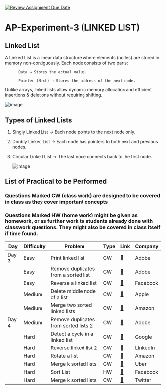 [![Review Assignment Due Date](https://classroom.github.com/assets/deadline-readme-button-22041afd0340ce965d47ae6ef1cefeee28c7c493a6346c4f15d667ab976d596c.svg)](https://classroom.github.com/a/GQN42vDn)
# AP-Experiment-3 (LINKED LIST)

## Linked List 
A Linked List is a linear data structure where elements (nodes) are stored in memory non-contiguously. Each node consists of two parts: 

          Data → Stores the actual value. 

          Pointer (Next) → Stores the address of the next node. 

Unlike arrays, linked lists allow dynamic memory allocation and efficient insertions & deletions without requiring shifting. 

![image](https://github.com/user-attachments/assets/d24f309b-4342-426c-9790-bf001c9373e0)

## Types of Linked Lists 

1. Singly Linked List → Each node points to the next node only. 

2. Doubly Linked List → Each node has pointers to both next and previous nodes. 

3. Circular Linked List → The last node connects back to the first node.
   
   ![image](https://github.com/user-attachments/assets/f82337f5-b1f9-453d-aeda-74ba29ba94c4)

## List of Practical to be Performed

### Questions Marked CW (class work) are designed to be covered in class as they cover important concepts						
### Questions Marked HW (home work) might be given as homework, or as further work to students already done with classwork questions. They might also be covered in class itself if time found.	

| Day   | Difficulty | Problem                              | Type | Link                                                                       | Company  |
|-------|------------|--------------------------------------|------|----------------------------------------------------------------------------|----------|
| Day 3 | Easy       | Print linked list                    | CW   | [🔗](https://www.geeksforgeeks.org/problems/print-linked-list-elements/0)  | Adobe    |
|       | Easy       | Remove duplicates from a sorted list | CW   | [🔗](https://leetcode.com/problems/remove-duplicates-from-sorted-list)     | Adobe    |
|       | Easy       | Reverse a linked list                | CW   | [🔗](https://leetcode.com/problems/reverse-linked-list/)                   | Facebook |
|       | Medium     | Delete middle node of a list         | CW   | [🔗](https://leetcode.com/problems/delete-the-middle-node-of-a-linked-list)| Apple    |
|       | Medium     | Merge two sorted linked lists        | CW   | [🔗](https://leetcode.com/problems/merge-two-sorted-lists)                 | Amazon   |
| Day 4 | Medium     | Remove duplicates from sorted lists 2| CW   | [🔗](https://leetcode.com/problems/remove-duplicates-from-sorted-list-ii)  | Adobe    |
|       | Hard       | Detect a cycle in a linked list      | CW   | [🔗](https://leetcode.com/problems/linked-list-cycle)                      | Google   |
|       | Hard       | Reverse linked list 2                | CW   | [🔗](https://leetcode.com/problems/reverse-linked-list-ii)                 | LinkedIn |
|       | Hard       | Rotate a list                        | CW   | [🔗](https://leetcode.com/problems/rotate-list)                            | Amazon   |
|       | Hard       | Merge k sorted lists                 | CW   | [🔗](https://leetcode.com/problems/merge-k-sorted-lists/)                  | Uber     |
|       | Hard       | Sort List                            | HW   | [🔗](https://leetcode.com/problems/sort-list/description/)                 | Facebook |
|       | Hard       | Merge k sorted lists                 | CW   | [🔗](https://leetcode.com/problems/merge-k-sorted-lists/)                  | Twitter  |

